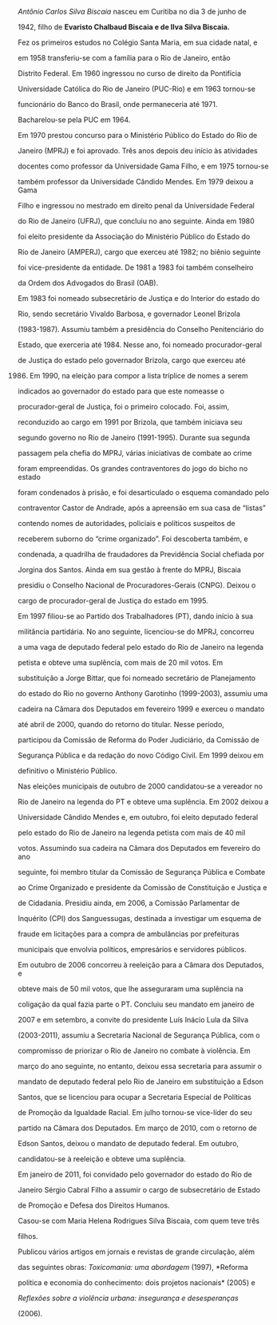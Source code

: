 

*Antônio Carlos Silva Biscaia* nasceu em Curitiba no dia 3 de junho de

1942, filho de **Evaristo Chalbaud Biscaia e de Ilva Silva Biscaia.**



Fez os primeiros estudos no Colégio Santa Maria, em sua cidade natal, e

em 1958 transferiu-se com a família para o Rio de Janeiro, então

Distrito Federal. Em 1960 ingressou no curso de direito da Pontifícia

Universidade Católica do Rio de Janeiro (PUC-Rio) e em 1963 tornou-se

funcionário do Banco do Brasil, onde permaneceria até 1971.

Bacharelou-se pela PUC em 1964.



Em 1970 prestou concurso para o Ministério Público do Estado do Rio de

Janeiro (MPRJ) e foi aprovado. Três anos depois deu início às atividades

docentes como professor da Universidade Gama Filho, e em 1975 tornou-se

também professor da Universidade Cândido Mendes. Em 1979 deixou a Gama

Filho e ingressou no mestrado em direito penal da Universidade Federal

do Rio de Janeiro (UFRJ), que concluiu no ano seguinte. Ainda em 1980

foi eleito presidente da Associação do Ministério Público do Estado do

Rio de Janeiro (AMPERJ), cargo que exerceu até 1982; no biênio seguinte

foi vice-presidente da entidade. De 1981 a 1983 foi também conselheiro

da Ordem dos Advogados do Brasil (OAB).



Em 1983 foi nomeado subsecretário de Justiça e do Interior do estado do

Rio, sendo secretário Vivaldo Barbosa, e governador Leonel Brizola

(1983-1987). Assumiu também a presidência do Conselho Penitenciário do

Estado, que exerceria até 1984. Nesse ano, foi nomeado procurador-geral

de Justiça do estado pelo governador Brizola, cargo que exerceu até

1986. Em 1990, na eleição para compor a lista tríplice de nomes a serem

indicados ao governador do estado para que este nomeasse o

procurador-geral de Justiça, foi o primeiro colocado. Foi, assim,

reconduzido ao cargo em 1991 por Brizola, que também iniciava seu

segundo governo no Rio de Janeiro (1991-1995). Durante sua segunda

passagem pela chefia do MPRJ, várias iniciativas de combate ao crime

foram empreendidas. Os grandes contraventores do jogo do bicho no estado

foram condenados à prisão, e foi desarticulado o esquema comandado pelo

contraventor Castor de Andrade, após a apreensão em sua casa de “listas”

contendo nomes de autoridades, policiais e políticos suspeitos de

receberem suborno do “crime organizado”. Foi descoberta também, e

condenada, a quadrilha de fraudadores da Previdência Social chefiada por

Jorgina dos Santos. Ainda em sua gestão à frente do MPRJ, Biscaia

presidiu o Conselho Nacional de Procuradores-Gerais (CNPG). Deixou o

cargo de procurador-geral de Justiça do estado em 1995.



Em 1997 filiou-se ao Partido dos Trabalhadores (PT), dando início à sua

militância partidária. No ano seguinte, licenciou-se do MPRJ, concorreu

a uma vaga de deputado federal pelo estado do Rio de Janeiro na legenda

petista e obteve uma suplência, com mais de 20 mil votos. Em

substituição a Jorge Bittar, que foi nomeado secretário de Planejamento

do estado do Rio no governo Anthony Garotinho (1999-2003), assumiu uma

cadeira na Câmara dos Deputados em fevereiro 1999 e exerceu o mandato

até abril de 2000, quando do retorno do titular. Nesse período,

participou da Comissão de Reforma do Poder Judiciário, da Comissão de

Segurança Pública e da redação do novo Código Civil. Em 1999 deixou em

definitivo o Ministério Público.



Nas eleições municipais de outubro de 2000 candidatou-se a vereador no

Rio de Janeiro na legenda do PT e obteve uma suplência. Em 2002 deixou a

Universidade Cândido Mendes e, em outubro, foi eleito deputado federal

pelo estado do Rio de Janeiro na legenda petista com mais de 40 mil

votos. Assumindo sua cadeira na Câmara dos Deputados em fevereiro do ano

seguinte, foi membro titular da Comissão de Segurança Pública e Combate

ao Crime Organizado e presidente da Comissão de Constituição e Justiça e

de Cidadania. Presidiu ainda, em 2006, a Comissão Parlamentar de

Inquérito (CPI) dos Sanguessugas, destinada a investigar um esquema de

fraude em licitações para a compra de ambulâncias por prefeituras

municipais que envolvia políticos, empresários e servidores públicos.



Em outubro de 2006 concorreu à reeleição para a Câmara dos Deputados, e

obteve mais de 50 mil votos, que lhe asseguraram uma suplência na

coligação da qual fazia parte o PT. Concluiu seu mandato em janeiro de

2007 e em setembro, a convite do presidente Luís Inácio Lula da Silva

(2003-2011), assumiu a Secretaria Nacional de Segurança Pública, com o

compromisso de priorizar o Rio de Janeiro no combate à violência. Em

março do ano seguinte, no entanto, deixou essa secretaria para assumir o

mandato de deputado federal pelo Rio de Janeiro em substituição a Edson

Santos, que se licenciou para ocupar a Secretaria Especial de Políticas

de Promoção da Igualdade Racial. Em julho tornou-se vice-líder do seu

partido na Câmara dos Deputados. Em março de 2010, com o retorno de

Edson Santos, deixou o mandato de deputado federal. Em outubro,

candidatou-se à reeleição e obteve uma suplência.



Em janeiro de 2011, foi convidado pelo governador do estado do Rio de

Janeiro Sérgio Cabral Filho a assumir o cargo de subsecretário de Estado

de Promoção e Defesa dos Direitos Humanos.



Casou-se com Maria Helena Rodrigues Silva Biscaia, com quem teve três

filhos.



Publicou vários artigos em jornais e revistas de grande circulação, além

das seguintes obras: *Toxicomania: uma abordagem* (1997), *Reforma

política e economia do conhecimento: dois projetos nacionais* (2005) e

*Reflexões sobre a violência urbana: insegurança e desesperanças*

(2006).



